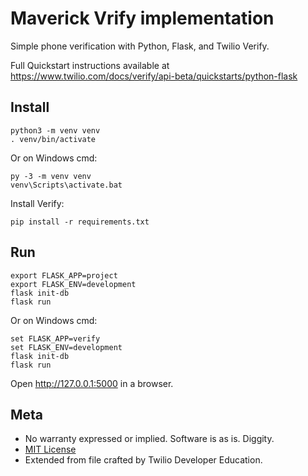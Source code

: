 # Maverick Vrify implementation

Simple phone verification with Python, Flask, and Twilio Verify. 

Full Quickstart instructions available at https://www.twilio.com/docs/verify/api-beta/quickstarts/python-flask

## Install

    python3 -m venv venv
    . venv/bin/activate

Or on Windows cmd:

    py -3 -m venv venv
    venv\Scripts\activate.bat

Install Verify:

    pip install -r requirements.txt

## Run

    export FLASK_APP=project
    export FLASK_ENV=development
    flask init-db
    flask run

Or on Windows cmd:

    set FLASK_APP=verify
    set FLASK_ENV=development
    flask init-db
    flask run

Open http://127.0.0.1:5000 in a browser.

## Meta

* No warranty expressed or implied. Software is as is. Diggity.
* [MIT License](http://www.opensource.org/licenses/mit-license.html)
* Extended from file crafted by Twilio Developer Education.
